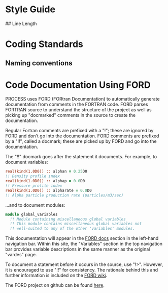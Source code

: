 
# Style Guide

## Line Length



# Coding Standards


## Naming conventions

# Code Documentation Using FORD
PROCESS uses FORD (FORtran Documentation) to automatically generate documentation from comments in the FORTRAN code. FORD parses FORTRAN source to understand the structure of the project as well as picking up "docmarked" comments in the source to create the documentation.

Regular Fortran comments are prefixed with a "!"; these are ignored by FORD and don't go into the documentation. FORD comments are prefixed by a "!!", called a docmark; these are picked up by FORD and go into the documentation.

The "!!" docmark goes after the statement it documents. For example, to document variables:

```fortran
real(kind(1.0D0)) :: alphan = 0.25D0
!! Density profile index
real(kind(1.0D0)) :: alphap = 0.0D0
!! Pressure profile index
real(kind(1.0D0)) :: alpharate = 0.0D0
!! Alpha particle production rate (particles/m3/sec)
```

...and to document modules:
```fortran
module global_variables
  !! Module containing miscellaneous global variables
  !! This module contains miscellaneous global variables not
  !! well-suited to any of the other 'variables' modules.
```

This documentation will appear in the [FORD docs](http://process.gitpages.ccfe.ac.uk/process/ford_site/index.html) section in the left-hand navigation bar. Within this site, the "Variables" section in the top navigation bar provides variable descriptions in the same manner as the original "vardes" page. 

To document a statement before it occurs in the source, use "!>". However, it is encouraged to use "!!" for consistency. The rationale behind this and further information is included on the [FORD wiki](https://github.com/Fortran-FOSS-Programmers/ford/wiki/Writing-Documentation).

The FORD project on github can be found [here](https://github.com/Fortran-FOSS-Programmers/ford).